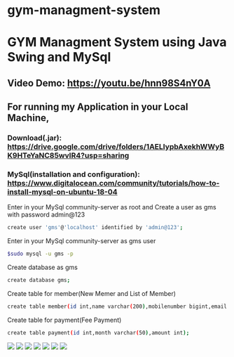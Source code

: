 # gym-managment-system
# GYM Managment System using Java Swing and MySql
## Video Demo: https://youtu.be/hnn98S4nY0A
## For running my Application in your Local Machine,
### Download(.jar): https://drive.google.com/drive/folders/1AELIypbAxekhWWyBK9HTeYaNC85wvIR4?usp=sharing
### MySql(installation and configuration): https://www.digitalocean.com/community/tutorials/how-to-install-mysql-on-ubuntu-18-04

Enter in your MySql community-server as root and Create a user as gms with password admin@123
```bash
create user 'gms'@'localhost' identified by 'admin@123';
```

Enter in your MySql community-server as gms user
```bash
$sudo mysql -u gms -p
```

Create database as gms
```bash
create database gms;
```

Create table for member(New Memer and List of Member)
```bash
create table member(id int,name varchar(200),mobilenumber bigint,email varchar(200),gender varchar(200),fathername varchar (200),mothername varchar(200),gymtime varchar(50),aadharnumber bigint,age int amount int);
```

Create table for payment(Fee Payment)
```bash
create table payment(id int,month varchar(50),amount int);
```

<img src="demo_images/0.png">

<img src="demo_images/1.png">

<img src="demo_images/2.png">

<img src="demo_images/3.png">

<img src="demo_images/4.png">

<img src="demo_images/5.png">

<img src="demo_images/6.png">
